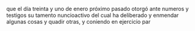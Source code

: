que el día treinta y uno de enero próximo pasado otorgó ante numeros y testigos su tamento nuncioactivo del cual ha deliberado y enmendar algunas cosas y quadir otras, y coniendo en ejercicio par
